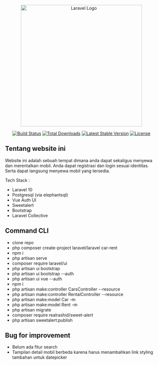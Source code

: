<p align="center"><a href="https://laravel.com" target="_blank"><img src="https://raw.githubusercontent.com/laravel/art/master/logo-lockup/5%20SVG/2%20CMYK/1%20Full%20Color/laravel-logolockup-cmyk-red.svg" width="400" alt="Laravel Logo"></a></p>

<p align="center">
<a href="https://github.com/laravel/framework/actions"><img src="https://github.com/laravel/framework/workflows/tests/badge.svg" alt="Build Status"></a>
<a href="https://packagist.org/packages/laravel/framework"><img src="https://img.shields.io/packagist/dt/laravel/framework" alt="Total Downloads"></a>
<a href="https://packagist.org/packages/laravel/framework"><img src="https://img.shields.io/packagist/v/laravel/framework" alt="Latest Stable Version"></a>
<a href="https://packagist.org/packages/laravel/framework"><img src="https://img.shields.io/packagist/l/laravel/framework" alt="License"></a>
</p>

## Tentang website ini

Website ini adalah sebuah tempat dimana anda dapat sekaligus menyewa dan merentalkan mobil. Anda dapat registrasi dan login sesuai identitas. Serta dapat langsung menyewa mobil yang tersedia.

Tech Stack :

- Laravel 10
- Postgresql (via elephantsql)
- Vue Auth UI
- Sweetalert
- Bootstrap
- Laravel Collective

## Command CLI

- clone repo
- php composer create-project laravel/laravel car-rent
- npm i
- php artisan serve
- composer require laravel/ui
- php artisan ui bootstrap
- php artisan ui bootstrap --auth
- php artisan ui vue --auth
- npm i
- php artisan make:controller CarsController --resource
- php artisan make:controller RentalController --resource
- php artisan make:model Car -m
- php artisan make:model Rent -m
- php artisan migrate
- composer require realrashid/sweet-alert
- php artisan sweetalert:publish

## Bug for improvement

- Belum ada fitur search
- Tampilan detail mobil berbeda karena harus menambahkan link styling tambahan untuk datepicker